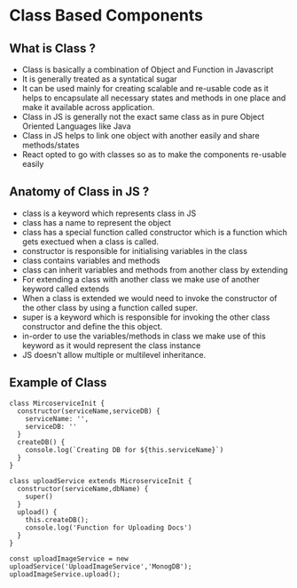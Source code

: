 # Class Based Components

## What is Class ?

- Class is basically a combination of Object and Function in Javascript
- It is generally treated as a syntatical sugar
- It can be used mainly for creating scalable and re-usable code as it helps to encapsulate all necessary states and methods in one place and make it available across application.
- Class in JS is generally not the exact same class as in pure Object Oriented Languages like Java
- Class in JS helps to link one object with another easily and share methods/states
- React opted to go with classes so as to make the components re-usable easily

## Anatomy of Class in JS ?

- class is a keyword which represents class in JS
- class has a name to represent the object
- class has a special function called constructor which is a function which gets exectued when a class is called.
- constructor is responsible for initialising variables in the class
- class contains variables and methods
- class can inherit variables and methods from another class by extending
- For extending a class with another class we make use of another keyword called extends
- When a class is extended we would need to invoke the constructor of the other class by using a function called super.
- super is a keyword which is responsible for invoking the other class constructor and define the this object.
- in-order to use the variables/methods in class we make use of this keyword as it would represent the class instance
- JS doesn't allow multiple or multilevel inheritance.

## Example of Class

```
class MircoserviceInit {
  constructor(serviceName,serviceDB) {
    serviceName: '',
    serviceDB: ''
  }
  createDB() {
    console.log(`Creating DB for ${this.serviceName}`)
  }
}
```

```
class uploadService extends MicroserviceInit {
  constructor(serviceName,dbName) {
    super()
  }
  upload() {
    this.createDB();
    console.log('Function for Uploading Docs')
  }
}
```

```
const uploadImageService = new uploadService('UploadImageService','MonogDB');
uploadImageService.upload();
```
